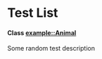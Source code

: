 
# Test List


#### Class [**example::Animal**](classexample_1_1_animal.md)  

Some random test description 




    
